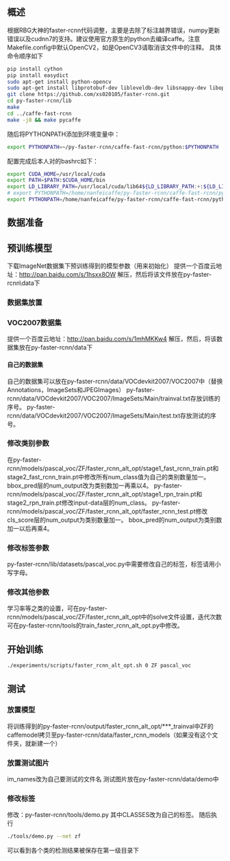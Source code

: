 ## 概述
根据RBG大神的faster-rcnn代码调整，主要是去除了标注越界错误，numpy更新错误以及cudnn7的支持。建议使用官方原生的python去编译caffe。注意Makefile.config中默认OpenCV2，如是OpenCV3请取消该文件中的注释。
具体命令顺序如下
```bash
pip install cython  
pip install easydict  
sudo apt-get install python-opencv
sudo apt-get install libprotobuf-dev libleveldb-dev libsnappy-dev libopencv-dev libboost-all-dev libhdf5-serial-dev libgflags-dev libgoogle-glog-dev liblmdb-dev protobuf-compiler
git clone https://github.com/xs020105/faster-rcnn.git
cd py-faster-rcnn/lib
make
cd ../caffe-fast-rcnn
make -j8 && make pycaffe
```
随后将PYTHONPATH添加到环境变量中：
```bash
export PYTHONPATH=~/py-faster-rcnn/caffe-fast-rcnn/python:$PYTHONPATH 
```
配置完成后本人对的bashrc如下：
```bash
export CUDA_HOME=/usr/local/cuda
export PATH=$PATH:$CUDA_HOME/bin
export LD_LIBRARY_PATH=/usr/local/cuda/lib64${LD_LIBRARY_PATH:+:${LD_LIBRARY_PATH}}
# export PYTHONPATH=/home/nanfeicaffe/py-faster-rcnn/caffe-fast-rcnn/python/caffe:$PYTHONPATH 
export PYTHONPATH=/home/nanfeicaffe/py-faster-rcnn/caffe-fast-rcnn/python:$PYTHONPATH 
```
## 数据准备
## 预训练模型
下载ImageNet数据集下预训练得到的模型参数（用来初始化）
提供一个百度云地址：http://pan.baidu.com/s/1hsxx8OW
解压，然后将该文件放在py-faster-rcnn\data下
### 数据集放置
### VOC2007数据集
提供一个百度云地址：http://pan.baidu.com/s/1mhMKKw4
解压，然后，将该数据集放在py-faster-rcnn/data下
#### 自己的数据集
自己的数据集可以放在py-faster-rcnn/data/VOCdevkit2007/VOC2007中（替换Annotations，ImageSets和JPEGImages）
py-faster-rcnn/data/VOCdevkit2007/VOC2007/ImageSets/Main/trainval.txt存放训练的序号。
py-faster-rcnn/data/VOCdevkit2007/VOC2007/ImageSets/Main/test.txt存放测试的序号。
### 修改类别参数
在py-faster-rcnn/models/pascal_voc/ZF/faster_rcnn_alt_opt/stage1_fast_rcnn_train.pt和stage2_fast_rcnn_train.pt中修改所有num_class值为自己的类别数量加一。
bbox_pred层的num_output改为类别数加一再乘以4。
py-faster-rcnn/models/pascal_voc/ZF/faster_rcnn_alt_opt/stage1_rpn_train.pt和stage2_rpn_train.pt修改input-data层的num_class。
py-faster-rcnn/models/pascal_voc/ZF/faster_rcnn_alt_opt/faster_rcnn_test.pt修改cls_score层的num_output为类别数量加一。
bbox_pred的num_output为类别数加一以后再乘4。
### 修改标签参数
py-faster-rcnn/lib/datasets/pascal_voc.py中需要修改自己的标签，标签请用小写字母。
### 修改其他参数
学习率等之类的设置，可在py-faster-rcnn/models/pascal_voc/ZF/faster_rcnn_alt_opt中的solve文件设置，迭代次数可在py-faster-rcnn/tools的train_faster_rcnn_alt_opt.py中修改。
## 开始训练
```bash
./experiments/scripts/faster_rcnn_alt_opt.sh 0 ZF pascal_voc
```
## 测试
### 放置模型
将训练得到的py-faster-rcnn/output/faster_rcnn_alt_opt/***_trainval中ZF的caffemodel拷贝至py-faster-rcnn/data/faster_rcnn_models（如果没有这个文件夹，就新建一个）
### 放置测试图片
im_names改为自己要测试的文件名
测试图片放在py-faster-rcnn/data/demo中
### 修改标签
修改：py-faster-rcnn/tools/demo.py
其中CLASSES改为自己的标签。
随后执行
```bash
./tools/demo.py --net zf  
```
可以看到各个类的检测结果被保存在第一级目录下 